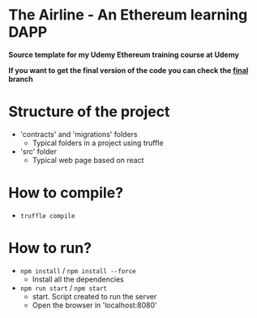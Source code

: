 # The Airline - An Ethereum learning DAPP

**Source template for my Udemy Ethereum training course at Udemy**

**If you want to get the final version of the code you can check the [final](https://github.com/CarlosLanderas/udemy-ethereum-the-airline/tree/final) branch**

# Structure of the project
* 'contracts' and 'migrations' folders
  * Typical folders in a project using truffle
* 'src' folder
  * Typical web page based on react

# How to compile?
* `truffle compile`

# How to run?
* `npm install` / `npm install --force`
    * Install all the dependencies
* `npm run start` / `npm start`
    * start. Script created to run the server
    * Open the browser in 'localhost:8080'



